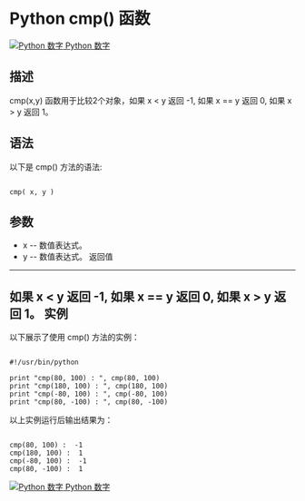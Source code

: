 Python  cmp() 函数
================

 [![Python 数字](../images/up.gif)
 Python 数字](python-numbers.html)


  描述
--

 cmp(x,y) 函数用于比较2个对象，如果 x < y 返回 -1, 如果 x == y 返回 0, 如果 x > y 返回 1。

  语法
--

 以下是 cmp() 方法的语法:

 
```

cmp( x, y )

```

  参数
--

  *  x -- 数值表达式。 
 *  y -- 数值表达式。 
   返回值
---

 如果 x < y 返回 -1, 如果 x == y 返回 0, 如果 x > y 返回 1。  实例
--

  以下展示了使用 cmp() 方法的实例： 

 
```

#!/usr/bin/python

print "cmp(80, 100) : ", cmp(80, 100)
print "cmp(180, 100) : ", cmp(180, 100)
print "cmp(-80, 100) : ", cmp(-80, 100)
print "cmp(80, -100) : ", cmp(80, -100)

```

  以上实例运行后输出结果为：

 
```

cmp(80, 100) :  -1
cmp(180, 100) :  1
cmp(-80, 100) :  -1
cmp(80, -100) :  1

```

 [![Python 数字](../images/up.gif)
 Python 数字](python-numbers.html)